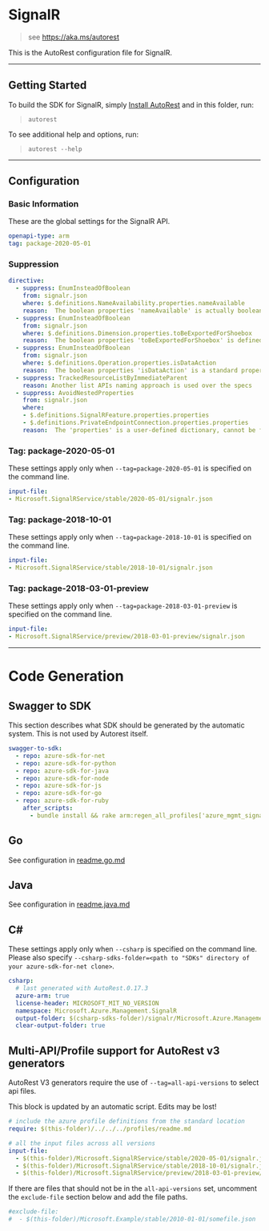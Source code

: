 # SignalR

> see https://aka.ms/autorest

This is the AutoRest configuration file for SignalR.



---
## Getting Started
To build the SDK for SignalR, simply [Install AutoRest](https://aka.ms/autorest/install) and in this folder, run:

> `autorest`

To see additional help and options, run:

> `autorest --help`
---

## Configuration



### Basic Information
These are the global settings for the SignalR API.

``` yaml
openapi-type: arm
tag: package-2020-05-01
```

### Suppression

``` yaml
directive:
  - suppress: EnumInsteadOfBoolean
    from: signalr.json
    where: $.definitions.NameAvailability.properties.nameAvailable
    reason:  The boolean properties 'nameAvailable' is actually boolean value defined by Azure API spec
  - suppress: EnumInsteadOfBoolean
    from: signalr.json
    where: $.definitions.Dimension.properties.toBeExportedForShoebox
    reason:  The boolean properties 'toBeExportedForShoebox' is defined by Geneva metrics.
  - suppress: EnumInsteadOfBoolean
    from: signalr.json
    where: $.definitions.Operation.properties.isDataAction
    reason:  The boolean properties 'isDataAction' is a standard property for Azuer Operatoins.
  - suppress: TrackedResourceListByImmediateParent
    reason: Another list APIs naming approach is used over the specs
  - suppress: AvoidNestedProperties
    from: signalr.json
    where:
    - $.definitions.SignalRFeature.properties.properties
    - $.definitions.PrivateEndpointConnection.properties.properties
    reason:  The 'properties' is a user-defined dictionary, cannot be flattened.
```

### Tag: package-2020-05-01

These settings apply only when `--tag=package-2020-05-01` is specified on the command line.

``` yaml $(tag) == 'package-2020-05-01'
input-file:
- Microsoft.SignalRService/stable/2020-05-01/signalr.json
```

### Tag: package-2018-10-01

These settings apply only when `--tag=package-2018-10-01` is specified on the command line.

``` yaml $(tag) == 'package-2018-10-01'
input-file:
- Microsoft.SignalRService/stable/2018-10-01/signalr.json
```

### Tag: package-2018-03-01-preview

These settings apply only when `--tag=package-2018-03-01-preview` is specified on the command line.

``` yaml $(tag) == 'package-2018-03-01-preview'
input-file:
- Microsoft.SignalRService/preview/2018-03-01-preview/signalr.json
```

---
# Code Generation


## Swagger to SDK

This section describes what SDK should be generated by the automatic system.
This is not used by Autorest itself.

``` yaml $(swagger-to-sdk)
swagger-to-sdk:
  - repo: azure-sdk-for-net
  - repo: azure-sdk-for-python
  - repo: azure-sdk-for-java
  - repo: azure-sdk-for-node
  - repo: azure-sdk-for-js
  - repo: azure-sdk-for-go
  - repo: azure-sdk-for-ruby
    after_scripts:
      - bundle install && rake arm:regen_all_profiles['azure_mgmt_signalr']
```


## Go

See configuration in [readme.go.md](./readme.go.md)

## Java

See configuration in [readme.java.md](./readme.java.md)

## C#

These settings apply only when `--csharp` is specified on the command line.
Please also specify `--csharp-sdks-folder=<path to "SDKs" directory of your azure-sdk-for-net clone>`.

``` yaml $(csharp)
csharp:
  # last generated with AutoRest.0.17.3
  azure-arm: true
  license-header: MICROSOFT_MIT_NO_VERSION
  namespace: Microsoft.Azure.Management.SignalR
  output-folder: $(csharp-sdks-folder)/signalr/Microsoft.Azure.Management.SignalR/src/Generated
  clear-output-folder: true
```

## Multi-API/Profile support for AutoRest v3 generators 

AutoRest V3 generators require the use of `--tag=all-api-versions` to select api files.

This block is updated by an automatic script. Edits may be lost!

``` yaml $(tag) == 'all-api-versions' /* autogenerated */
# include the azure profile definitions from the standard location
require: $(this-folder)/../../../profiles/readme.md

# all the input files across all versions
input-file:
  - $(this-folder)/Microsoft.SignalRService/stable/2020-05-01/signalr.json
  - $(this-folder)/Microsoft.SignalRService/stable/2018-10-01/signalr.json
  - $(this-folder)/Microsoft.SignalRService/preview/2018-03-01-preview/signalr.json

```

If there are files that should not be in the `all-api-versions` set, 
uncomment the  `exclude-file` section below and add the file paths.

``` yaml $(tag) == 'all-api-versions'
#exclude-file: 
#  - $(this-folder)/Microsoft.Example/stable/2010-01-01/somefile.json
```

